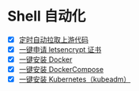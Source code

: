 # Shell 自动化

- [x] [定时自动拉取上游代码](./update_sourcecode.sh)
- [x] [一键申请 letsencrypt 证书](./cert.sh)
- [x] [一键安装 Docker](./docker.sh)
- [x] [一键安装 DockerCompose](./docker-compose.sh)
- [x] [一键安装 Kubernetes（kubeadm）](./kubernetes.sh)
